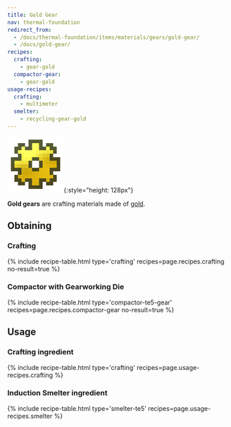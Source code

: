 ```yaml
---
title: Gold Gear
nav: thermal-foundation
redirect_from:
  - /docs/thermal-foundation/items/materials/gears/gold-gear/
  - /docs/gold-gear/
recipes:
  crafting:
    - gear-gold
  compactor-gear:
    - gear-gold
usage-recipes:
  crafting:
    - multimeter
  smelter:
    - recycling-gear-gold
---
```


![Gold gear](/assets/images/thermal-foundation/gear-gold.png){:style="height: 128px"}


**Gold gears** are crafting materials made of
[gold](https://minecraft.gamepedia.com/Gold_Ingot).


Obtaining
---------

### Crafting
{% include recipe-table.html type='crafting' recipes=page.recipes.crafting no-result=true %}

### Compactor with Gearworking Die
{% include recipe-table.html type='compactor-te5-gear' recipes=page.recipes.compactor-gear no-result=true %}


Usage
-----

### Crafting ingredient
{% include recipe-table.html type='crafting' recipes=page.usage-recipes.crafting %}

### Induction Smelter ingredient
{% include recipe-table.html type='smelter-te5' recipes=page.usage-recipes.smelter %}
